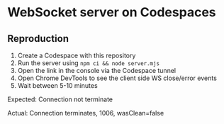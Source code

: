 # WebSocket server on Codespaces

## Reproduction

1. Create a Codespace with this repository
1. Run the server using `npm ci && node server.mjs`
1. Open the link in the console via the Codespace tunnel
1. Open Chrome DevTools to see the client side WS close/error events
1. Wait between 5-10 minutes

Expected: Connection not terminate

Actual: Connection terminates, 1006, wasClean=false
